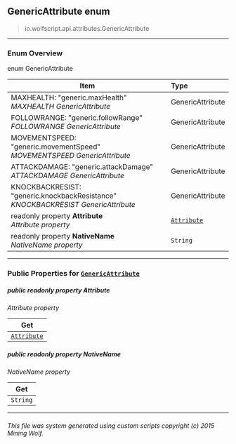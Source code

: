 ## GenericAttribute __enum__

>io.wolfscript.api.attributes.GenericAttribute

---

### Enum Overview

enum GenericAttribute

Item | Type   
--- | :--- 
MAXHEALTH: "generic.maxHealth"<br> _MAXHEALTH GenericAttribute_ | GenericAttribute
FOLLOWRANGE: "generic.followRange"<br> _FOLLOWRANGE GenericAttribute_ | GenericAttribute
MOVEMENTSPEED: "generic.movementSpeed"<br> _MOVEMENTSPEED GenericAttribute_ | GenericAttribute
ATTACKDAMAGE: "generic.attackDamage"<br> _ATTACKDAMAGE GenericAttribute_ | GenericAttribute
KNOCKBACKRESIST: "generic.knockbackResistance"<br> _KNOCKBACKRESIST GenericAttribute_ | GenericAttribute
 readonly property __Attribute__ <br> _Attribute property_ | [`Attribute`](Attribute.md)
 readonly property __NativeName__ <br> _NativeName property_ | `String`



---


### Public Properties for [`GenericAttribute`](GenericAttribute.md)

##### <a id='attribute'></a>public  readonly property __Attribute__

_Attribute property_

Get | 
--- | 
[`Attribute`](Attribute.md) |



##### <a id='nativename'></a>public  readonly property __NativeName__

_NativeName property_

Get | 
--- | 
`String` |



---


###### This file was system generated using custom scripts copyright (c) 2015 Mining Wolf.
	

